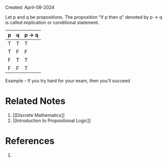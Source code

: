 Created: April-08-2024

Let p and q be propositions. The proposition "if p then q" denoted by p $\longrightarrow$ q is called implication or conditional statement.

| p   | q   | p $\longrightarrow$ q |
| --- | --- | --------------------- |
| T   | T   | T                     |
| T   | F   | F                     |
| F   | T   | T                     |
| F   | F   | T                     |
Example - If you try hard for your exam, then you'll succeed

# Related Notes

1. [[Discrete Mathematics]]
2. [[Introduction to Propositional Logic]]
# References

1. 
